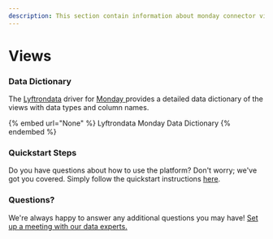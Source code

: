 ```yaml
---
description: This section contain information about monday connector views information
---
```


# Views

### Data Dictionary

The [Lyftrondata](https://www.lyftrondata.com/) driver for [Monday](https://www.lyftrondata.com/integration/business-analytics/monday//)[ ](https://www.lyftrondata.com/integration/monday/)provides a detailed data dictionary of the views with data types and column names.

{% embed url="None" %}
Lyftrondata Monday Data Dictionary
{% endembed %}

### Quickstart Steps

Do you have questions about how to use the platform? Don't worry; we've got you covered. Simply follow the quickstart instructions [here](../README.md).

### Questions? <a href="#questions" id="questions"></a>

We're always happy to answer any additional questions you may have! [Set up a meeting with our data experts.](https://www.lyftrondata.com/book-a-meeting/)


